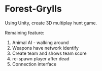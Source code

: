 # Forest-Grylls

Using Unity, create 3D multiplay hunt game.

Remaining feature: 
1) Animal AI - walking around
2) Weapons have network identify
3) Create team and shows team score
4) re-spawn player after dead
5) Connection interface
